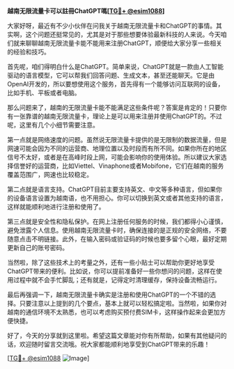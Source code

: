 **越南无限流量卡可以註冊ChatGPT嗎[[TG💪+ @esim1088](https://t.me/s/esim1088)]**

大家好呀，最近有不少小伙伴在问我关于越南无限流量卡和ChatGPT的事情。其实啊，这个问题还挺常见的，尤其是对于那些想要体验最新科技的人来说。今天咱们就来聊聊越南无限流量卡能不能用来注册ChatGPT，顺便给大家分享一些相关的经验和技巧。

首先呢，咱们得明白什么是ChatGPT。简单来说，ChatGPT就是一款由人工智能驱动的语言模型，它可以帮我们回答问题、生成文本，甚至还能聊天。它是由OpenAI开发的，所以要想使用这个服务，首先得有一个能够访问互联网的设备，比如手机、平板或者电脑。

那么问题来了，越南的无限流量卡能不能满足这些条件呢？答案是肯定的！只要你有一张靠谱的越南无限流量卡，理论上是可以用来注册并使用ChatGPT的。不过呢，这里有几个小细节需要注意。

第一点就是网络速度的问题。虽然说无限流量卡提供的是无限制的数据流量，但是网速可能会因为不同的运营商、地理位置以及时段而有所不同。如果你所在的地区信号不太好，或者是在高峰时段上网，可能会影响你的使用体验。所以建议大家选择信誉好的运营商，比如Viettel、Vinaphone或者Mobifone，它们在越南的服务覆盖范围广，网速也比较稳定。

第二点就是语言支持。ChatGPT目前主要支持英文、中文等多种语言，但如果你的设备语言设置为越南语，也不用担心。你可以切换到英文或者其他支持的语言，这样就能顺利地进行注册和使用了。

第三点就是安全性和隐私保护。在网上注册任何服务的时候，我们都得小心谨慎，避免泄露个人信息。使用越南无限流量卡时，确保连接的是正规的安全网络，不要随意点击不明链接。此外，在输入密码或验证码的时候也要多留个心眼，最好定期更新自己的账号密码。

当然啦，除了这些技术上的考量之外，还有一些小贴士可以帮助你更好地享受ChatGPT带来的便利。比如说，你可以提前准备好一些你想问的问题，这样在使用过程中就不会手忙脚乱；还有就是，记得定时清理缓存，保持设备流畅运行。

最后再强调一下，越南无限流量卡确实是注册和使用ChatGPT的一个不错的选择。只要注意以上提到的几个要点，基本上就可以轻松搞定啦。当然啦，如果你对越南的通信环境不太熟悉，也可以考虑购买预付费SIM卡，这样操作起来会更加方便快捷。

好了，今天的分享就到这里啦。希望这篇文章能对你有所帮助，如果有其他疑问的话，欢迎随时留言交流哦。祝大家都能顺利地享受到ChatGPT带来的乐趣！

[[TG💪+ @esim1088](https://t.me/s/esim1088) ![Image](https://i.postimg.cc/4NQfJmqS/Snipaste-2025-05-13-00-14-12.png)]